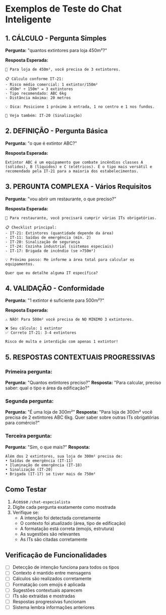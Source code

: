 # Exemplos de Teste do Chat Inteligente

## 1. CÁLCULO - Pergunta Simples
**Pergunta:** "quantos extintores para loja 450m²?"

**Resposta Esperada:**
```
📌 Para loja de 450m², você precisa de 3 extintores.

📋 Cálculo conforme IT-21:
- Risco médio comercial: 1 extintor/150m²
- 450m² ÷ 150m² = 3 extintores
- Tipo recomendado: ABC 6kg
- Distância máxima: 20 metros

💡 Dica: Posicione 1 próximo à entrada, 1 no centro e 1 nos fundos.

🔗 Veja também: IT-20 (Sinalização)
```

## 2. DEFINIÇÃO - Pergunta Básica
**Pergunta:** "o que é extintor ABC?"

**Resposta Esperada:**
```
Extintor ABC é um equipamento que combate incêndios classes A (sólidos), B (líquidos) e C (elétricos). É o tipo mais versátil e recomendado pela IT-21 para a maioria dos estabelecimentos.
```

## 3. PERGUNTA COMPLEXA - Vários Requisitos
**Pergunta:** "vou abrir um restaurante, o que preciso?"

**Resposta Esperada:**
```
📌 Para restaurante, você precisará cumprir várias ITs obrigatórias.

📋 Checklist principal:
- IT-21: Extintores (quantidade depende da área)
- IT-11: Saídas de emergência (mín. 2)
- IT-20: Sinalização de segurança
- IT-24: Cozinha industrial (sistemas especiais)
- IT-17: Brigada de incêndio (se >750m²)

💡 Próximo passo: Me informe a área total para calcular os equipamentos.

Quer que eu detalhe alguma IT específica?
```

## 4. VALIDAÇÃO - Conformidade
**Pergunta:** "1 extintor é suficiente para 500m²?"

**Resposta Esperada:**
```
⚠️ NÃO! Para 500m² você precisa de NO MÍNIMO 3 extintores.

❌ Seu cálculo: 1 extintor
✅ Correto IT-21: 3-4 extintores

Risco de multa e interdição com apenas 1 extintor!
```

## 5. RESPOSTAS CONTEXTUAIS PROGRESSIVAS

### Primeira pergunta:
**Pergunta:** "Quantos extintores preciso?"
**Resposta:** "Para calcular, preciso saber: qual o tipo e área da edificação?"

### Segunda pergunta:
**Pergunta:** "É uma loja de 300m²"
**Resposta:** "Para loja de 300m² você precisa de 2 extintores ABC 6kg. Quer saber sobre outras ITs obrigatórias para comércio?"

### Terceira pergunta:
**Pergunta:** "Sim, o que mais?"
**Resposta:** 
```
Além dos 2 extintores, sua loja de 300m² precisa de:
• Saídas de emergência (IT-11)
• Iluminação de emergência (IT-18)
• Sinalização (IT-20)
• Brigada (IT-17) se tiver mais de 750m²
```

## Como Testar

1. Acesse `/chat-especialista`
2. Digite cada pergunta exatamente como mostrada
3. Verifique se:
   - A intenção foi detectada corretamente
   - O contexto foi atualizado (área, tipo de edificação)
   - A formatação está correta (emojis, estrutura)
   - As sugestões são relevantes
   - As ITs são citadas corretamente

## Verificação de Funcionalidades

- [ ] Detecção de intenção funciona para todos os tipos
- [ ] Contexto é mantido entre mensagens
- [ ] Cálculos são realizados corretamente
- [ ] Formatação com emojis é aplicada
- [ ] Sugestões contextuais aparecem
- [ ] ITs são extraídas e mostradas
- [ ] Respostas progressivas funcionam
- [ ] Sistema lembra informações anteriores